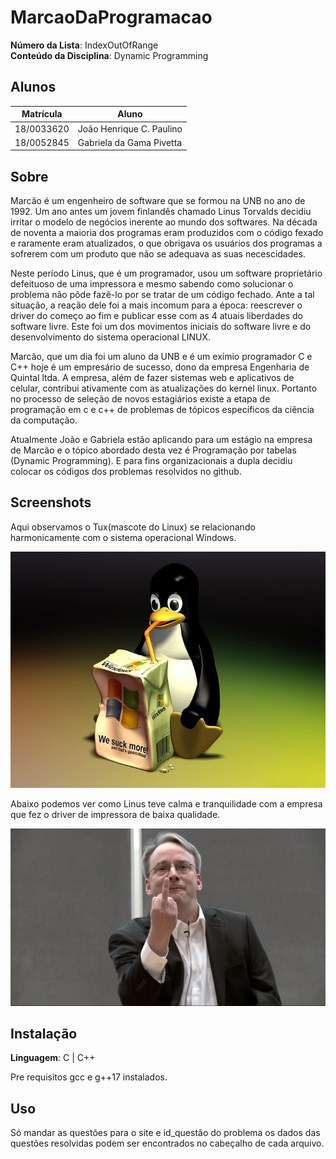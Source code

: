# MarcaoDaProgramacao

**Número da Lista**: IndexOutOfRange<br>
**Conteúdo da Disciplina**: Dynamic Programming<br>

## Alunos
|Matrícula | Aluno |
| -- | -- |
| 18/0033620  |  João Henrique C. Paulino |
| 18/0052845  |  Gabriela da Gama Pivetta |


## Sobre 
Marcão é um engenheiro de software que se formou na UNB no ano de 1992. Um ano antes um jovem finlandês chamado Linus Torvalds decidiu
irritar o modelo de negócios inerente ao mundo dos softwares. Na década de noventa a maioria dos programas eram produzidos com o código
fexado e raramente eram atualizados, o que obrigava os usuários dos programas a sofrerem com um produto que não se adequava as suas 
necescidades. 

Neste período Linus, que é um programador, usou um software proprietário defeituoso de uma impressora e mesmo sabendo como
solucionar o problema não pôde fazê-lo por se tratar de um código fechado. Ante a tal situação, a reação dele foi a mais
incomum para a época: reescrever o driver do começo ao fim e publicar esse com as 4 atuais liberdades do software livre.
Este foi um dos movimentos iniciais do software livre e do desenvolvimento do sistema operacional LINUX.

Marcão, que um dia foi um aluno da UNB e é um exímio programador C e C++ hoje é um empresário de sucesso, dono da empresa
Engenharia de Quintal ltda. A empresa, além de fazer sistemas web e aplicativos de celular, contribui ativamente com as atualizações
do kernel linux. Portanto no processo de seleção de novos estagiários existe a etapa de programação em c e c++ de problemas de tópicos
específicos da ciência da computação. 

Atualmente João e Gabriela estão aplicando para um estágio na empresa de Marcão e o tópico abordado desta vez é Programação por tabelas
(Dynamic Programming). E para fins organizacionais a dupla decidiu colocar os códigos dos problemas resolvidos no github.

## Screenshots

Aqui observamos o Tux(mascote do Linux) se relacionando 
harmonicamente com o sistema operacional Windows.

![linux mascote](img/tux.jpg)

Abaixo podemos ver como Linus teve calma e tranquilidade com
a empresa que fez o driver de impressora de baixa qualidade.

![linux](img/linux.jpg)

## Instalação 
**Linguagem**: C | C++<br>

Pre requisitos gcc e g++17 instalados.

## Uso 
Só mandar as questões para o site e id_questão do problema os dados das questões resolvidas podem ser encontrados no cabeçalho de cada arquivo.
